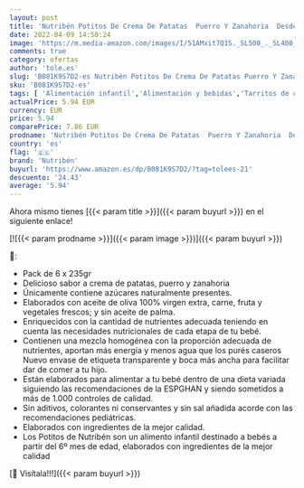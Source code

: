 ```yaml
---
layout: post
title: 'Nutribén Potitos De Crema De Patatas  Puerro Y Zanahoria  Desde Los 6 Meses Pack de 6 x 235gr'
date: 2022-04-09 14:50:24
image: 'https://m.media-amazon.com/images/I/51AMxit7Q1S._SL500_._SL400_.jpg'
comments: true
category: ofertas
author: 'tole.es'
slug: 'B081K9S7D2-es Nutribén Potitos De Crema De Patatas Puerro Y Zanahoria...'
sku: 'B081K9S7D2-es'
tags: [ 'Alimentación infantil','Alimentación y bebidas','Tarritos de carne y pescado para bebé','Tarritos, purés y postres para bebé','nutribén', ]
actualPrice: 5.94 EUR
currency: EUR
price: 5.94
comparePrice: 7.86 EUR
prodname: 'Nutribén Potitos De Crema De Patatas  Puerro Y Zanahoria  Desde Los 6 Meses Pack de 6 x 235gr'
country: 'es'
flag: '🇪🇸'
brand: 'Nutribén'
buyurl: 'https://www.amazon.es/dp/B081K9S7D2/?tag=tolees-21'
descuento: '24.43'
average: '5.94'
---
```


Ahora mismo tienes [{{< param title >}}]({{< param buyurl >}}) en el siguiente enlace!

[![{{< param prodname >}}]({{< param image >}})]({{< param buyurl >}})

🔎:

- Pack de 6 x 235gr
- Delicioso sabor a crema de patatas, puerro y zanahoria
- Únicamente contiene azúcares naturalmente presentes.
- Elaborados con aceite de oliva 100% virgen extra, carne, fruta y vegetales frescos; y sin aceite de palma.
- Enriquecidos con la cantidad de nutrientes adecuada teniendo en cuenta las necesidades nutricionales de cada etapa de tu bebé.
- Contienen una mezcla homogénea con la proporción adecuada de nutrientes, aportan más energía y menos agua que los purés caseros Nuevo envase de etiqueta transparente y boca más ancha para facilitar dar de comer a tu hijo.
- Están elaborados para alimentar a tu bebé dentro de una dieta variada siguiendo las recomendaciones de la ESPGHAN y siendo sometidos a más de 1.000 controles de calidad.
- Sin aditivos, colorantes ni conservantes y sin sal añadida acorde con las recomendaciones pediátricas.
- Elaborados con ingredientes de la mejor calidad.
- Los Potitos de Nutribén son un alimento infantil destinado a bebés a partir del 6º mes de edad, elaborados con ingredientes de la mejor calidad

[🛒 Visítala!!!]({{< param buyurl >}})
